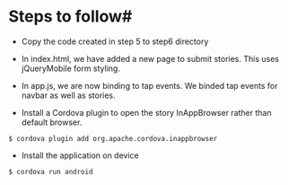 # Steps to follow#

* Copy the code created in step 5 to step6 directory

* In index.html, we have added a new page to submit stories. This uses jQueryMobile form styling.

* In app.js, we are now binding to tap events. We binded tap events for navbar as well as stories.

* Install a Cordova plugin to open the story InAppBrowser rather than default browser.
```
$ cordova plugin add org.apache.cordova.inappbrowser
```

* Install the application on device
```
$ cordova run android
```



